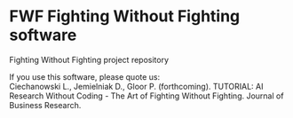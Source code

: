 # FWF Fighting Without Fighting software
Fighting Without Fighting project repository

If you use this software, please quote us:<br>
Ciechanowski L., Jemielniak D., Gloor P. (forthcoming). TUTORIAL: AI Research Without Coding - The Art of Fighting Without Fighting.
Journal of Business Research.
